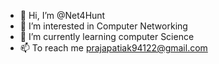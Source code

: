 - 👋 Hi, I’m @Net4Hunt
- 👀 I’m interested in Computer Networking
- 🌱 I’m currently learning computer Science
- 📫 To reach me prajapatiak94122@gmail.com

<!---
Net4Hunt/Net4Hunt is a ✨ special ✨ repository because its `README.md` (this file) appears on your GitHub profile.
You can click the Preview link to take a look at your changes.
--->
